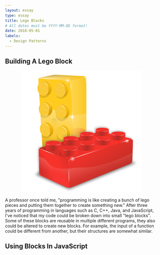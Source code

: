 ```yaml
---
layout: essay
type: essay
title: Lego Blocks 
# All dates must be YYYY-MM-DD format!
date: 2018-05-01
labels:
  - Design Patterns
---
```


## Building A Lego Block

<center>
  <div class="ui small right floated image">
    <img class="ui image" src="../images/lego.png">
  </div>
</center>

A professor once told me, "programming is like creating a bunch of lego pieces and putting them together to create something new." After three years of programming in languages such as C, C++, Java, and JavaScript, I've noticed that my code could be broken down into small "lego blocks". Some of these blocks are reusable in multiple different programs, they also could be altered to create new blocks. For example, the input of a function could be different from another, but their structures are somewhat similar. 


## Using Blocks In JavaScript
